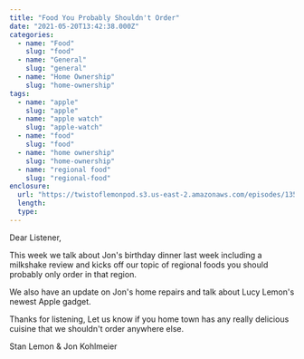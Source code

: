 ```yaml
---
title: "Food You Probably Shouldn't Order"
date: "2021-05-20T13:42:38.000Z"
categories:
  - name: "Food"
    slug: "food"
  - name: "General"
    slug: "general"
  - name: "Home Ownership"
    slug: "home-ownership"
tags:
  - name: "apple"
    slug: "apple"
  - name: "apple watch"
    slug: "apple-watch"
  - name: "food"
    slug: "food"
  - name: "home ownership"
    slug: "home-ownership"
  - name: "regional food"
    slug: "regional-food"
enclosure:
  url: "https://twistoflemonpod.s3.us-east-2.amazonaws.com/episodes/135-lwatol-20210520.mp3"
  length:
  type:
---
```


Dear Listener,

This week we talk about Jon's birthday dinner last week including a milkshake review and kicks off our topic of regional foods you should probably only order in that region.

We also have an update on Jon's home repairs and talk about Lucy Lemon's newest Apple gadget.

Thanks for listening, Let us know if you home town has any really delicious cuisine that we shouldn't order anywhere else.

Stan Lemon & Jon Kohlmeier

